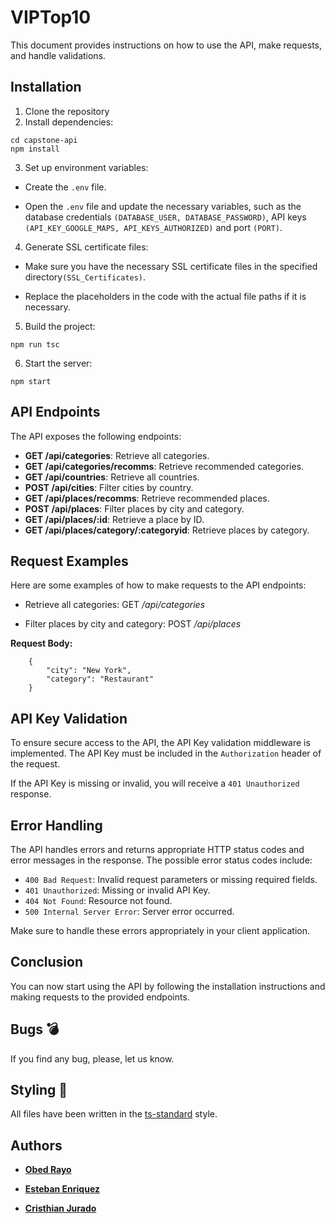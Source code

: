 # VIPTop10

This document provides instructions on how to use the API, make requests, and handle validations.

## Installation

1. Clone the repository
2. Install dependencies:

```
cd capstone-api
npm install
```


3. Set up environment variables:

- Create the `.env` file.

- Open the `.env` file and update the necessary variables, such as the database credentials `(DATABASE_USER, DATABASE_PASSWORD)`, API keys `(API_KEY_GOOGLE_MAPS, API_KEYS_AUTHORIZED)` and port `(PORT)`.

4. Generate SSL certificate files:

- Make sure you have the necessary SSL certificate files in the specified directory`(SSL_Certificates)`.

- Replace the placeholders in the code with the actual file paths if it is necessary.

5. Build the project:

```
npm run tsc
```

6. Start the server:

```
npm start
```

## API Endpoints

The API exposes the following endpoints:

- **GET /api/categories**: Retrieve all categories.
- **GET /api/categories/recomms**: Retrieve recommended categories.
- **GET /api/countries**: Retrieve all countries.
- **POST /api/cities**: Filter cities by country.
- **GET /api/places/recomms**: Retrieve recommended places.
- **POST /api/places**: Filter places by city and category.
- **GET /api/places/:id**: Retrieve a place by ID.
- **GET /api/places/category/:categoryid**: Retrieve places by category.

## Request Examples

Here are some examples of how to make requests to the API endpoints:

- Retrieve all categories:
GET */api/categories*

- Filter places by city and category:
POST */api/places*

**Request Body:**
```
    {
        "city": "New York",
        "category": "Restaurant"
    }
```

## API Key Validation

To ensure secure access to the API, the API Key validation middleware is implemented. The API Key must be included in the `Authorization` header of the request.

If the API Key is missing or invalid, you will receive a `401 Unauthorized` response.

## Error Handling

The API handles errors and returns appropriate HTTP status codes and error messages in the response. The possible error status codes include:

- `400 Bad Request`: Invalid request parameters or missing required fields.
- `401 Unauthorized`: Missing or invalid API Key.
- `404 Not Found`: Resource not found.
- `500 Internal Server Error`: Server error occurred.

Make sure to handle these errors appropriately in your client application.

## Conclusion

You can now start using the API by following the installation instructions and making requests to the provided endpoints.

## Bugs :bomb:
If you find any bug, please, let us know.

## Styling :page_with_curl:
All files have been written in the [ts-standard](https://github.com/standard/ts-standard) style.

## Authors

* <a href="https://github.com/ObedRav" target="_blank" rel="nofollow"> **Obed Rayo** </a>

* <a href="https://github.com/esteban-94" target="_blank" rel="nofollow"> **Esteban Enriquez** </a>

* <a href="https://github.com/Chrs-creyk" target="_blank" rel="nofollow"> **Cristhian Jurado**  </a>
